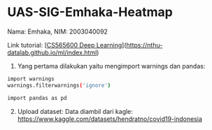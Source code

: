 # UAS-SIG-Emhaka-Heatmap
Nama: Emhaka, NIM: 2003040092

Link tutorial:  [[CS565600 Deep Learning](https://nthu-datalab.github.io/ml/index.html)](https://nthu-datalab.github.io/ml/index.html)

1. Yang pertama dilakukan yaitu mengimport warnings dan pandas:
```bash
import warnings
warnings.filterwarnings('ignore')
```
```bash
import pandas as pd
```

2. Upload dataset:
Data diambil dari kagle: https://www.kaggle.com/datasets/hendratno/covid19-indonesia


 
